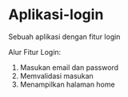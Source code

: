 # Aplikasi-login
Sebuah aplikasi dengan fitur login

Alur Fitur Login:
1. Masukan email dan password
2. Memvalidasi masukan
3. Menampilkan halaman home
